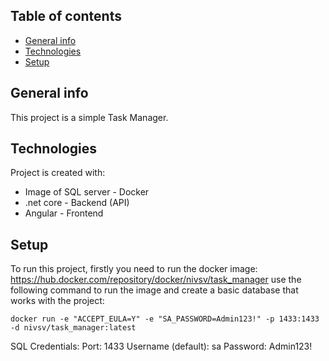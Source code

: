 ## Table of contents
* [General info](#general-info)
* [Technologies](#technologies)
* [Setup](#setup)

## General info
This project is a simple Task Manager.
	
## Technologies
Project is created with:
* Image of SQL server - Docker
* .net core - Backend (API)
* Angular - Frontend
	
## Setup
To run this project, firstly you need to run the docker image:
https://hub.docker.com/repository/docker/nivsv/task_manager
use the following command to run the image and create a basic database that works with the project:
```
docker run -e "ACCEPT_EULA=Y" -e "SA_PASSWORD=Admin123!" -p 1433:1433 -d nivsv/task_manager:latest
```
SQL Credentials:
Port: 1433
Username (default): sa 
Password: Admin123!
